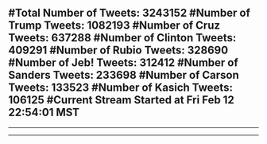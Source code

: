 #Total Number of Tweets: 3243152 
#Number of Trump Tweets: 1082193
#Number of Cruz Tweets: 637288
#Number of Clinton Tweets: 409291
#Number of Rubio Tweets: 328690
#Number of Jeb! Tweets: 312412
#Number of Sanders Tweets: 233698
#Number of Carson Tweets: 133523
#Number of Kasich Tweets: 106125
#Current Stream Started at Fri Feb 12 22:54:01 MST
---
---
---
